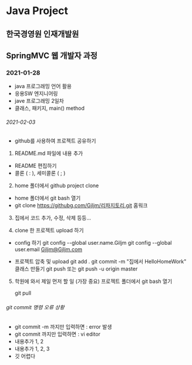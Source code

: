 # Java Project
## 한국경영원 인재개발원
## SpringMVC 웹 개발자 과정

### 2021-01-28

* java 프로그래밍 언어 활용
* 응용SW 엔지니어링
* jave 프로그래밍 2일차
* 클래스, 패키지, main()	method

###### 2021-02-03
* github를 사용하여 프로젝트 공유하기

1. README.md 파일에 내용 추가
* README 편집하기
* 콜론 ( : ), 세미콜론 ( ; )

2. home 폴더에서 github project clone
* home 폴더에서 git bash 열기
* git clone https://githubg.com/Giljm/리파지토리.git 홈워크

3. 집에서 코드 추가, 수정, 삭제 등등...

4. clone 한 프로젝트 upload 하기
* config 하기
	git config --global user.name.Giljm
	git config --global user.email Giljm@Giljm.com

* 프로젝트 압축 및 upload
	git add .
	git commit -m "집에서 HelloHomeWork"
	클래스 만들기
	git push 또는 git push -u origin master

5. 학원에 와서 제일 먼저 할 일 (가장 중요)
	프로젝트 폴더에서 git bash 열기

	git pull

###### git commit 명령 오류 상황
* git commit -m 까지만 입력하면 : error 발생
* git commit 까지만 입력하면 : vi editor
* 내용추가 1, 2
* 내용추가 1, 2, 3
* 깃 어렵다